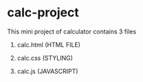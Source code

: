 # calc-project
This mini project of calculator contains 3 files

1) calc.html (HTML FILE)

2) calc.css (STYLING)

3) calc.js (JAVASCRIPT)

